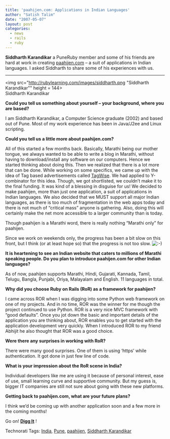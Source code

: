 ```yaml
---
title: 'paahijen.com: Applications in Indian Languages'
author: "Satish Talim"
date: "2007-05-07"
layout: post
categories:
  - news
  - rails
  - ruby
---
```

**Siddharth Karandikar** a PuneRuby member and some of his friends are
hard at work in creating [paahijen.com](http://paahijen.com/) – a suit
of applications in Indian languages. I asked Siddharth to share some of
his experiences with us. <!--more-->

* * * * *

<img src="http://rubylearning.com/images/siddharth.png "Siddharth Karandikar"" height = 144><br />Siddharth
Karandikar</img>

**Could you tell us something about yourself – your background, where
you are based?**

I am Siddharth Karandikar, a Computer Science graduate (2002) and based
out of Pune. Most of my work experience has been in Java/J2ee and Linux
scripting.

**Could you tell us a little more about paahijen.com?**

All of this started a few months back. Basically, Marathi being our
mother tongue, we always wanted to be able to write a blog in Marathi,
without having to download/install any software on our computers. Hence
we started thinking about doing this. Then we realized that there is a
lot more that can be done. While working on some specifics, we came up
with the idea of Tag based advertisements called
[TagWise](http://paahijen.com/tagwise). We had applied to Y-combinator
for this idea. Though, we got shortlisted, we couldn’t make it to the
final funding. It was kind of a blessing in disguise for us! We decided
to make paahijen, more than just one application, a suit of applications
in Indian languages. We also decided that we MUST support all major
Indian languages, as there is too much of fragmentation in the web apps
today and there is not much of “critical mass” anyone is gathering.
Also, doing this will certainly make the net more accessible to a larger
community than is today.

Though paahijen is a Marathi word, there is really nothing “Marathi
only” for paahijen.

Since we work on weekends only, the progress has been a bit slow on this
front, but I think (or at least hope so) that the progress is not too
slow.
![:-)](http://rubylearning.com/blog/wp-includes/images/smilies/icon_smile.gif)

**It is heartening to see an Indian website that caters to millions of
Marathi speaking people. Do you plan to introduce paahijen.com for other
Indian languages?**

As of now, paahijen supports Marathi, Hindi, Gujarati, Kannada, Tamil,
Telugu, Bangla, Punjabi, Oriya, Malayalam and English. 11 languages in
total.

**Why did you choose Ruby on Rails (RoR) as a framework for paahijen?**

I came across ROR when I was digging into some Python web framework on
one of my projects. And in no time, ROR was the winner for me though the
project continued to use Python. ROR is a very nice MVC framework with
“good defaults”. Once you jot down the basic and important details of
the application you are thinking about, ROR enables you to get started
with the application development very quickly. When I introduced ROR to
my friend Abhijit he also thought that ROR was a good choice.

**Were there any surprises in working with RoR?**

There were many good surprises. One of them is using ‘https’ while
authentication. It got done in just few line of code.

**What is your impression about the RoR scene in India?**

Individual developers like me are using it because of personal interest,
ease of use, small learning curve and supportive community. But my guess
is, bigger IT companies are still not sure about going with these new
platforms.

**Getting back to paahijen.com, what are your future plans?**

I think we’d be coming up with another application soon and a few more
in the coming months!

Go on! **[Digg
It](http://digg.com/programming/paahijen_com_Applications_in_Indian_Languages)**
!

Technorati Tags: [India](http://technorati.com/tag/India),
[Pune](http://technorati.com/tag/Pune),
[paahijen](http://technorati.com/tag/paahijen), [Siddharth
Karandikar](http://technorati.com/tag/Siddharth+Karandikar)
